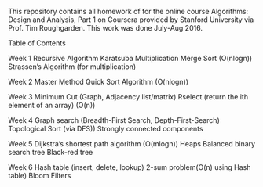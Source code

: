This repository contains all homework of for the online course Algorithms: Design and Analysis, Part 1 on Coursera provided by Stanford University via Prof. Tim Roughgarden. This work was done July-Aug 2016.

Table of Contents

Week 1
Recursive Algorithm
Karatsuba Multiplication
Merge Sort (O(nlogn))
Strassen’s Algorithm (for multiplication)

Week 2
Master Method
Quick Sort Algorithm (O(nlogn))

Week 3
Minimum Cut (Graph, Adjacency list/matrix)
Rselect (return the ith element of an array) (O(n))

Week 4
Graph search (Breadth-First Search, Depth-First-Search)
Topological Sort (via DFS))
Strongly connected components

Week 5
Dijkstra’s shortest path algorithm (O(mlogn))
Heaps
Balanced binary search tree
Black-red tree

Week 6
Hash table (insert, delete, lookup)
2-sum problem(O(n) using Hash table)
Bloom Filters
